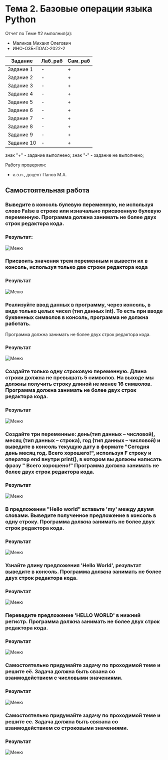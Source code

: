 # Тема 2. Базовые операции языка Python
Отчет по Теме #2 выполнил(а):
- Маликов Михаил Олегович
- ИНО-ОЗБ-ПОАС-2022-2

| Задание | Лаб_раб | Сам_раб |
| ------ | ------ | ------ |
| Задание 1 | - | + |
| Задание 2 | - | + |
| Задание 3 | - | + |
| Задание 4 | - | + |
| Задание 5 | - | + |
| Задание 6 | - | + |
| Задание 7 | - | + |
| Задание 8 | - | + |
| Задание 9 | - | + |
| Задание 10 | - | + |

знак "+" - задание выполнено; знак "-" - задание не выполнено;

Работу проверили:
- к.э.н., доцент Панов М.А.

## Самостоятельная работа
### Выведите в консоль булевую переменную, не используя слово False в строке или изначально присвоенную булевую переменную. Программа должна занимать не более двух строк редактора кода.
### Результат:
![Меню](https://github.com/malikovmik/software/blob/Tema2/lab_2/pic/lab_2_1.png)

### Присвоить значения трем переменным и вывести их в консоль, используя только две строки редактора кода
### Результат
![Меню](https://github.com/malikovmik/software/blob/Tema2/lab_2/pic/lab_2_2.png)

### Реализуйте ввод данных в программу, через консоль, в виде только целых чисел (тип данных int). То есть при вводе буквенных символов в консоль, программа не должна работать.
Программа должна занимать не более двух строк редактора кода.
### Результат
![Меню](https://github.com/malikovmik/software/blob/Tema2/lab_2/pic/lab_2_3.png)

### Создайте только одну строковую переменную. Длина строки должна не превышать 5 символов. На выходе мы должны получить строку длиной не менее 16 символов. Программа должна занимать не более двух строк редактора кода.
### Результат
![Меню](https://github.com/malikovmik/software/blob/Tema2/lab_2/pic/lab_2_4.png)

### Создайте три переменные: день(тип данных – числовой), месяц (тип данных – строка), год (тип данных – числовой) и выведите в консоль текущую дату в формате "Сегодня день месяц год. Всего хорошего!", используя F строку и оператор end внутри print(), в котором вы должны написать фразу " Всего хорошено!" Программа должна занимать не более двух строк редактора кода.
### Результат
![Меню](https://github.com/malikovmik/software/blob/Tema2/lab_2/pic/lab_2_5.png)

### В предложении "Hello world" вставьте 'my' между двумя словами. Выведите полученное предложение в консоль в одну строку. Программа должна занимать не более двух строк редактора кода.
### Результат
![Меню](https://github.com/malikovmik/software/blob/Tema2/lab_2/pic/lab_2_6.png)

### Узнайте длину предложения 'Hello World',  результат выведите в консоль. Программа должна занимать не более двух строк редактора кода.
### Результат
![Меню](https://github.com/malikovmik/software/blob/Tema2/lab_2/pic/lab_2_7.png)

### Переведите предложение 'HELLO WORLD' в нижний регистр. Программа должна занимать не более двух строк редактора кода.
### Результат
![Меню](https://github.com/malikovmik/software/blob/Tema2/lab_2/pic/lab_2_8.png)

### Самостоятельно придумайте задачу по проходимой теме и решите её. Задача должна быть свзана со взаимодействием с числовыми значениями.
### Результат
![Меню](https://github.com/malikovmik/software/blob/Tema2/lab_2/pic/lab_2_9.png)

### Самостоятельно придумайте задачу по проходимой теме и решите ее. Задача должна быть связана со взаимодействием со строковыми значениями.
### Результат
![Меню](https://github.com/malikovmik/software/blob/Tema2/lab_2/pic/lab_2_10.png)
